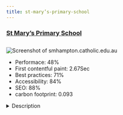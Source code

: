 ```yaml
---
title: st-mary’s-primary-school
---
```


<div style="height: 3rem">
  <a href="https://www.smhampton.catholic.edu.au/"><h3>St Mary’s Primary School</h3></a>
</div>
<img loading="lazy" src="/images/thumbs/smhampton.catholic.edu.au.jpg" alt="Screenshot of smhampton.catholic.edu.au" />
<ul>
  <li>Performace: 48%</li>
  <li>
    First contentful paint:
    2.67Sec
  </li>
  <li>Best practices: 71%</li>
  <li>Accessibility: 84%</li>
  <li>SEO: 88%</li>
  <li>carbon footprint: 0.093</li>
</ul>
<details>
  <summary>Description</summary>
  <p>St Mary’s Primary School is located in the Melbourne bayside suburb of Hampton and is the local catholic primary school. Their new website replaces a very old and outdated site and showcases their new branding.The new website needed to provide information to both the parents of existing students as well as those of prospective students. 

The site was developed in Joomla 3 and a basic suite of components such as RSForm, OSMap and JCE.</p>
</details>

